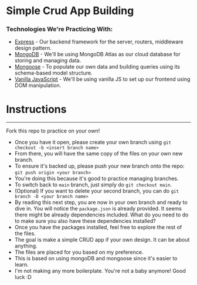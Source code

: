 # Simple Crud App Building


### Technologies We're Practicing With:
- [Express](https://expressjs.com/) - Our backend framework for the server, routers, middleware design pattern.
- [MongoDB](https://www.mongodb.com/) - We'll be using MongoDB Atlas as our cloud database for storing and managing data.
- [Mongoose](https://mongoosejs.com/) - To populate our own data and building queries using its schema-based model structure.
- [Vanilla JavaScript](https://developer.mozilla.org/en-US/docs/Web/JavaScript) - We'll be using vanilla JS to set up our frontend using DOM manipulation.

# Instructions
---
Fork this repo to practice on your own!

- Once you have it open, please create your own branch using `git checkout -b <insert branch name>`
- From there, you will have the same copy of the files on your own new branch.
- To ensure it's backed up, please push your new branch onto the repo: `git push origin <your branch>`
- You're doing this because it's good to practice managing branches.
- To switch back to `main` branch, just simply do `git checkout main`.
- (Optional) If you want to delete your second branch, you can do `git branch -D <your branch name>`
- By reading this next step, you are now in your own branch and ready to dive in. You will notice the `package.json` is already provided. It seems there might be already dependencies included. What do you need to do to make sure you also have these dependencies installed?
- Once you have the packages installed, feel free to explore the rest of the files.
- The goal is make a simple CRUD app if your own design. It can be about anything.
- The files are placed for you based on my preference.
- This is based on using mongoDB and mongoose since it's easier to learn.
- I'm not making any more boilerplate. You're not a baby anymore! Good luck :D